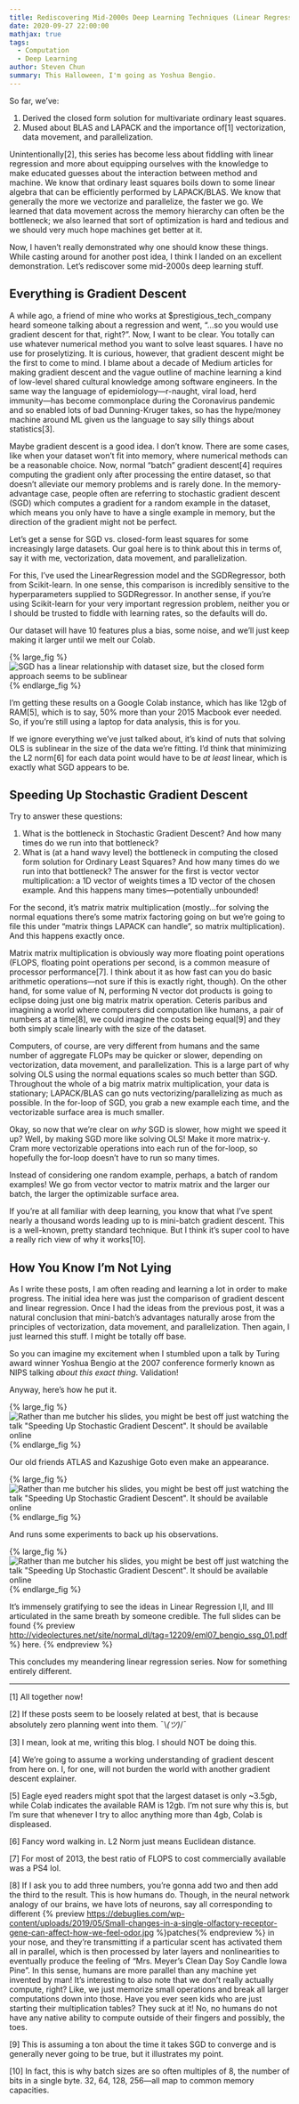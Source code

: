 ```yaml
---
title: Rediscovering Mid-2000s Deep Learning Techniques (Linear Regression III)
date: 2020-09-27 22:00:00
mathjax: true
tags:
  - Computation
  - Deep Learning
author: Steven Chun
summary: This Halloween, I'm going as Yoshua Bengio.
---
```

So far, we’ve:
1. Derived the closed form solution for multivariate ordinary least squares.
2. Mused about BLAS and LAPACK and the importance of[1] vectorization, data
   movement, and parallelization.


Unintentionally[2], this series has become less about fiddling with linear
regression and more about equipping ourselves with the knowledge to make
educated guesses about the interaction between method and machine. We know that
ordinary least squares boils down to some linear algebra that can be efficiently
performed by LAPACK/BLAS. We know that generally the more we vectorize and
parallelize, the faster we go. We learned that data movement across the memory
hierarchy can often be the bottleneck; we also learned that sort of optimization
is hard and tedious and we should very much hope machines get better at it.


Now, I haven’t really demonstrated why one should know these things. While
casting around for another post idea, I think I landed on an excellent
demonstration. Let’s rediscover some mid-2000s deep learning stuff.


## Everything is Gradient Descent
A while ago, a friend of mine who works at
\$prestigious_tech_company heard someone talking about a regression and went,
“...so you would use gradient descent for that, right?”. Now, I want to be
clear. You totally can use whatever numerical method you want to solve least
squares. I have no use for proselytizing. It is curious, however, that gradient
descent might be the first to come to mind. I blame about a decade of Medium
articles for making gradient descent and the vague outline of machine learning a
kind of low-level shared cultural knowledge among software engineers. In the
same way the language of epidemiology—r-naught, viral load, herd immunity—has
become commonplace during the Coronavirus pandemic and so enabled lots of bad
Dunning-Kruger takes, so has the hype/money machine around ML given us the
language to say silly things about statistics[3].


Maybe gradient descent is a good idea. I don’t know. There are some cases, like
when your dataset won’t fit into memory, where numerical methods can be a
reasonable choice. Now, normal “batch” gradient descent[4] requires computing
the gradient only after processing the entire dataset, so that doesn’t alleviate
our memory problems and is rarely done. In the memory-advantage case, people
often are referring to stochastic gradient descent (SGD) which computes a
gradient for a random example in the dataset, which means you only have to have
a single example in memory, but the direction of the gradient might not be
perfect.


Let’s get a sense for SGD vs. closed-form least squares for some increasingly
large datasets. Our goal here is to think about this in terms of, say it with
me, vectorization, data movement, and parallelization.


For this, I’ve used the LinearRegression model and the SGDRegressor, both from
Scikit-learn. In one sense, this comparison is incredibly sensitive to the
hyperparameters supplied to SGDRegressor. In another sense, if you’re using
Scikit-learn for your very important regression problem, neither you or I should
be trusted to fiddle with learning rates, so the defaults will do.


Our dataset will have 10 features plus a bias, some noise, and we’ll just keep
making it larger until we melt our Colab.

{% large_fig %}
![SGD has a linear relationship with dataset size, but the closed form approach
seems to be sublinear](./SGDvsLR.png)
{% endlarge_fig %}


I’m getting these results on a Google Colab instance, which has like 12gb of
RAM[5], which is to say, 50% more than your 2015 Macbook ever needed. So, if
you’re still using a laptop for data analysis, this is for you.


If we ignore everything we’ve just talked about, it’s kind of nuts that solving
OLS is sublinear in the size of the data we’re fitting. I’d think that
minimizing the L2 norm[6] for each data point would have to be _at least_
linear, which is exactly what SGD appears to be.


## Speeding Up Stochastic Gradient Descent

Try to answer these questions:
1. What is the bottleneck in Stochastic Gradient Descent? And how many times do
   we run into that bottleneck?
2. What is (at a hand wavy level) the bottleneck in computing the closed form
   solution for Ordinary Least Squares? And how many times do we run into that
   bottleneck?  The answer for the first is vector vector multiplication: a 1D
   vector of weights times a 1D vector of the chosen example. And this happens
   many times—potentially unbounded!


For the second, it’s matrix matrix multiplication (mostly...for solving the
normal equations there’s some matrix factoring going on but we’re going to file
this under “matrix things LAPACK can handle”, so matrix multiplication). And
this happens exactly once.


Matrix matrix multiplication is obviously way more floating point operations
(FLOPS, floating point operations per second, is a common measure of processor
performance[7]. I think about it as how fast can you do basic arithmetic
operations—not sure if this is exactly right, though). On the other hand, for
some value of N, performing N vector dot products is going to eclipse doing just
one big matrix matrix operation. Ceteris paribus and imagining a world where
computers did computation like humans, a pair of numbers at a time[8], we could
imagine the costs being equal[9] and they both simply scale linearly with the
size of the dataset.


Computers, of course, are very different from humans and the same number of
aggregate FLOPs may be quicker or slower, depending on vectorization, data
movement, and parallelization. This is a large part of why solving OLS using the
normal equations scales so much better than SGD. Throughout the whole of a big
matrix matrix multiplication, your data is stationary; LAPACK/BLAS can go nuts
vectorizing/parallelizing as much as possible. In the for-loop of SGD, you grab
a new example each time, and the vectorizable surface area is much smaller.


Okay, so now that we’re clear on _why_ SGD is slower, how might we speed it up?
Well, by making SGD more like solving OLS! Make it more matrix-y. Cram more
vectorizable operations into each run of the for-loop, so hopefully the for-loop
doesn’t have to run so many times.


Instead of considering one random example, perhaps, a batch of random examples!
We go from vector vector to matrix matrix and the larger our batch, the larger
the optimizable surface area.


If you’re at all familiar with deep learning, you know that what I’ve spent
nearly a thousand words leading up to is mini-batch gradient descent. This is a
well-known, pretty standard technique. But I think it’s super cool to have a
really rich view of why it works[10].


## How You Know I’m Not Lying
As I write these posts, I am often reading and learning a lot in order to make
progress. The initial idea here was just the comparison of gradient descent and
linear regression. Once I had the ideas from the previous post, it was a natural
conclusion that mini-batch’s advantages naturally arose from the principles of
vectorization, data movement, and parallelization. Then again, I just learned
this stuff. I might be totally off base.


So you can imagine my excitement when I stumbled upon a talk by Turing award
winner Yoshua Bengio at the 2007 conference formerly known as NIPS talking _about
this exact thing_. Validation!


Anyway, here’s how he put it.

{% large_fig %}
![Rather than me butcher his slides, you might be best off just watching the
talk "Speeding Up Stochastic Gradient Descent". It should be available
online](./bengio1.png)
{% endlarge_fig %}


Our old friends ATLAS and Kazushige Goto even make an appearance.

{% large_fig %}
![Rather than me butcher his slides, you might be best off just watching the
talk "Speeding Up Stochastic Gradient Descent". It should be available
online](./bengio2.png)
{% endlarge_fig %}

And runs some experiments to back up his observations.

{% large_fig %}
![Rather than me butcher his slides, you might be best off just watching the
talk "Speeding Up Stochastic Gradient Descent". It should be available
online](./bengio3.png)
{% endlarge_fig %}

It’s immensely gratifying to see the ideas in Linear Regression I,II, and III
articulated in the same breath by someone credible.
The full slides can be found {% preview http://videolectures.net/site/normal_dl/tag=12209/eml07_bengio_ssg_01.pdf %}
here.
{% endpreview %}

This concludes my meandering linear regression series. Now for something
entirely different.


________________
[1] All together now!

[2] If these posts seem to be loosely related at best, that is because absolutely zero planning went into them. ¯\\_(ツ)_/¯

[3] I mean, look at me, writing this blog. I should NOT be doing this.

[4] We’re going to assume a working understanding of gradient descent from here
on. I, for one, will not burden the world with another gradient descent
explainer.

[5] Eagle eyed readers might spot that the largest dataset is only ~3.5gb, while
Colab indicates the available RAM is 12gb. I’m not sure why this is, but I’m
sure that whenever I try to alloc anything more than 4gb, Colab is displeased.

[6] Fancy word walking in. L2 Norm just means Euclidean distance.

[7] For most of 2013, the best ratio of FLOPS to cost commercially available was a PS4 lol.

[8] If I ask you to add three numbers, you’re gonna add two and then add the
third to the result. This is how humans do. Though, in the neural network
analogy of our brains, we have lots of neurons, say all corresponding to
different {% preview
https://debuglies.com/wp-content/uploads/2019/05/Small-changes-in-a-single-olfactory-receptor-gene-can-affect-how-we-feel-odor.jpg
%}patches{% endpreview %} in your nose, and they’re transmitting if a particular
scent has activated them all in parallel, which is then processed by later
layers and nonlinearities to eventually produce the feeling of “Mrs. Meyer’s
Clean Day Soy Candle Iowa Pine”. In this sense, humans are more parallel than
any machine yet invented by man! It’s interesting to also note that we don’t
really actually compute, right? Like, we just memorize small operations and
break all larger computations down into those. Have you ever seen kids who are
just starting their multiplication tables? They suck at it! No, no humans do not
have any native ability to compute outside of their fingers and possibly, the
toes.

[9] This is assuming a ton about the time it takes SGD to converge and is generally never going to be true, but it illustrates my point.

[10] In fact, this is why batch sizes are so often multiples of 8, the number of bits in a single byte. 32, 64, 128, 256—all map to common memory capacities.
